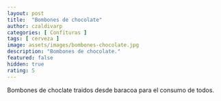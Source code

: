 ```yaml
---
layout: post
title:  "Bombones de chocolate"
author: czaldivarp
categories: [ Confituras ]
tags: [ cerveza ]
image: assets/images/bombones-chocolate.jpg
description: "Bombones de chocolate."
featured: false
hidden: true
rating: 5
---
```


Bombones de choclate traidos desde baracoa para el consumo de todos.